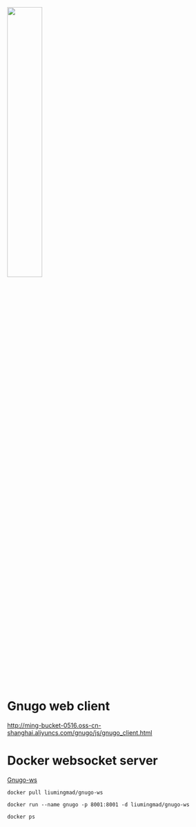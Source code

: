 <img src="http://ming-bucket-0516.oss-cn-shanghai.aliyuncs.com/gnugo/js/display_1.jpg" width="40%" height="40%" />

# Gnugo web client
http://ming-bucket-0516.oss-cn-shanghai.aliyuncs.com/gnugo/js/gnugo_client.html

# Docker websocket server
[Gnugo-ws](https://github.com/liumingmad/Gnugo-ws)

```
docker pull liumingmad/gnugo-ws

docker run --name gnugo -p 8001:8001 -d liumingmad/gnugo-ws

docker ps
```

